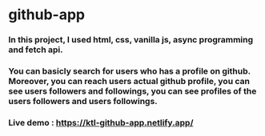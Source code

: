 # github-app

### In this project, I used html, css, vanilla js, async programming and fetch api.
### You can basicly search for users who has a profile on github. Moreover, you can reach users actual github profile, you can see users followers and followings, you can see profiles of the users followers and users followings.
### Live demo : https://ktl-github-app.netlify.app/
